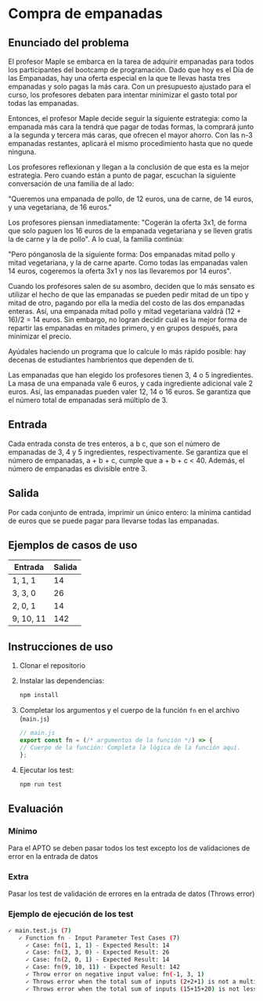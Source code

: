 # Compra de empanadas

## Enunciado del problema

El profesor Maple se embarca en la tarea de adquirir empanadas para todos los participantes del bootcamp de programación. Dado que hoy es el Día de las Empanadas,  hay una oferta especial en la que te llevas hasta tres empanadas y solo pagas la más cara. Con un presupuesto ajustado para el curso, los profesores debaten para intentar minimizar el gasto total por todas las empanadas.

Entonces, el profesor Maple decide seguir la siguiente estrategia: como la empanada más cara la tendrá que pagar de todas formas, la comprará junto a la segunda y tercera más caras, que ofrecen el mayor ahorro. Con las n-3 empanadas restantes, aplicará el mismo procedimiento hasta que no quede ninguna.

Los profesores reflexionan y llegan a la conclusión de que esta es la mejor estrategia. Pero cuando están a punto de pagar, escuchan la siguiente conversación de una familia de al lado:

"Queremos una empanada de pollo, de 12 euros, una de carne, de 14 euros, y una vegetariana, de 16 euros."

Los profesores piensan inmediatamente: "Cogerán la oferta 3x1, de forma que solo paguen los 16 euros de la empanada vegetariana y se lleven gratis la de carne y la de pollo". A lo cual, la familia continúa:

"Pero pónganosla de la siguiente forma: Dos empanadas mitad pollo y mitad vegetariana, y la de carne aparte. Como todas las empanadas valen 14 euros, cogeremos la oferta 3x1 y nos las llevaremos por 14 euros".

Cuando los profesores salen de su asombro, deciden que lo más sensato es utilizar el hecho de que las empanadas se pueden pedir mitad de un tipo y mitad de otro, pagando por ella la media del costo de las dos empanadas enteras. Así, una empanada mitad pollo y mitad vegetariana valdrá (12 + 16)/2 = 14 euros. Sin embargo, no logran decidir cuál es la mejor forma de repartir las empanadas en mitades primero, y en grupos después, para minimizar el precio.

Ayúdales haciendo un programa que lo calcule lo más rápido posible: hay decenas de estudiantes hambrientos que dependen de ti.

Las empanadas que han elegido los profesores tienen 3, 4 o 5 ingredientes. La masa de una empanada vale 6 euros, y cada ingrediente adicional vale 2 euros. Así, las empanadas pueden valer 12, 14 o 16 euros. Se garantiza que el número total de empanadas será múltiplo de 3.

## Entrada

Cada entrada consta de tres enteros, a b c, que son el número de empanadas de 3, 4 y 5 ingredientes, respectivamente. Se garantiza que el número de empanadas, a + b + c, cumple que a + b + c < 40. Además, el número de empanadas es divisible entre 3.

## Salida

Por cada conjunto de entrada, imprimir un único entero: la mínima cantidad de euros que se puede pagar para llevarse todas las empanadas.

## Ejemplos de casos de uso

| Entrada     | Salida      |
| ----------- | ----------- |
| 1, 1, 1     | 14          |
| 3, 3, 0     | 26          |
| 2, 0, 1     | 14          |
| 9, 10, 11   | 142         |


## Instrucciones de uso

1. Clonar el repositorio
3. Instalar las dependencias:

    ```bash
    npm install
    ```

4. Completar los argumentos y el cuerpo de la función `fn` en el archivo (`main.js`)

    ```javascript
    // main.js
    export const fn = (/* argumentos de la función */) => {
    // Cuerpo de la función: Completa la lógica de la función aquí.
    };
    ```



4. Ejecutar los test:
    ```bash
    npm run test
    ```

## Evaluación
### Mínimo
Para el APTO se deben pasar todos los test excepto los de validaciones de error en la entrada de datos

### Extra
Pasar los test de validación de errores en la entrada de datos (Throws error)

### Ejemplo de ejecución de los test

```bash
✓ main.test.js (7)
   ✓ Function fn - Input Parameter Test Cases (7)
     ✓ Case: fn(1, 1, 1) - Expected Result: 14
     ✓ Case: fn(3, 3, 0) - Expected Result: 26
     ✓ Case: fn(2, 0, 1) - Expected Result: 14
     ✓ Case: fn(9, 10, 11) - Expected Result: 142
     ✓ Throw error on negative input value: fn(-1, 3, 1)
     ✓ Throws error when the total sum of inputs (2+2+1) is not a multiple of 3: fn(2, 2, 1)
     ✓ Throws error when the total sum of inputs (15+15+20) is not less than 40: fn(15, 15, 20)
```

 
